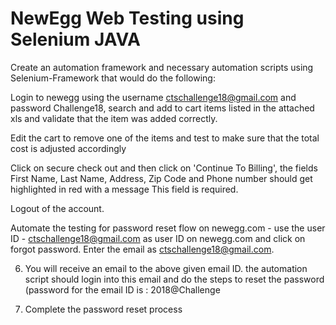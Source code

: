 # NewEgg Web Testing using Selenium JAVA

Create an automation framework and necessary automation scripts using Selenium-Framework that would do the following:

Login to newegg using the username ctschallenge18@gmail.com and password Challenge18, search and add to cart items listed in the attached xls and validate that the item was added correctly.

Edit the cart to remove one of the items and test to make sure that the total cost is adjusted accordingly

Click on secure check out and then click on 'Continue To Billing', the fields First Name, Last Name, Address, Zip Code and Phone number should get highlighted in red with a message This field is required.

Logout of the account.

Automate the testing for password reset flow on newegg.com - use the user ID - ctschallenge18@gmail.com as user ID on newegg.com and click 
on forgot password. Enter the email as ctschallenge18@gmail.com.

6.  You will receive an email to the above given email ID. the automation script should login into this email and do the steps to reset the password 
(password for the email ID is : 2018@Challenge

7. Complete the password reset process
